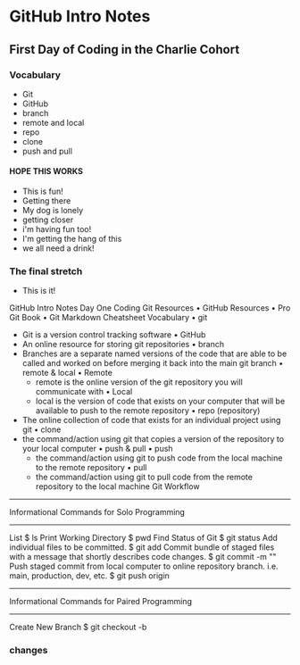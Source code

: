 # GitHub Intro Notes

## First Day of Coding in the Charlie Cohort

### Vocabulary
- Git
- GitHub
- branch
- remote and local
- repo
- clone
- push and pull

#### HOPE THIS WORKS
- This is fun!
- Getting there
- My dog is lonely
- getting closer
- i'm having fun too!
- I'm getting the hang of this
- we all need a drink!

### The final stretch
- This is it!

GitHub Intro Notes
Day One Coding
Git Resources
• GitHub Resources
• Pro Git Book
• Git Markdown Cheatsheet
Vocabulary
• git
   - Git is a version control tracking software
• GitHub
   - An online resource for storing git repositories
• branch
   - Branches are a separate named versions of the code that are able to be called and worked on before merging it back into the main git branch
• remote & local
   • Remote
       - remote is the online version of the git repository you will communicate with
   • Local
       - local is the version of code that exists on your computer that will be available to push to the remote repository
• repo (repository)
   - The online collection of code that exists for an individual project using git
• clone
   - the command/action using git that copies a version of the repository to your local computer
• push & pull
   • push
       -  the command/action using git to push code from the local machine to the remote repository
   • pull
       - the command/action using git to pull code from the remote repository to the local machine
Git Workflow
* * *
Informational Commands for Solo Programming
* * *
List
$ ls
Print Working Directory
$ pwd
Find Status of Git
$ git status
Add individual files to be committed.
$ git add <file-name>
Commit bundle of staged files with a message that shortly describes code changes.
$ git commit -m "<meaningfull-message>"
Push staged commit from local computer to online repository branch. i.e. main, production, dev, etc.
$ git push origin <branch-name>
* * *
Informational Commands for Paired Programming
* * *
Create New Branch
$ git checkout -b <branch-name>
### changes
